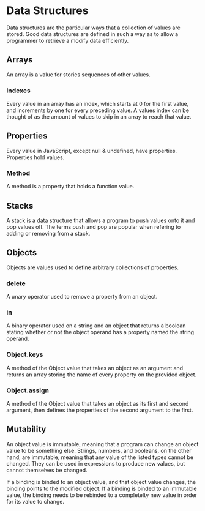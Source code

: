 # Data Structures

Data structures are the particular ways that a collection of values are stored. Good data structures are defined in such a way as to allow a programmer to retrieve a modify data efficiently.

## Arrays

An array is a value for stories sequences of other values.

### Indexes

Every value in an array has an index, which starts at 0 for the first value, and increments by one for every preceding value. A values index can be thought of as the amount of values to skip in an array to reach that value.

## Properties

Every value in JavaScript, except null & undefined, have properties. Properties hold values.

### Method

A method is a property that holds a function value.

## Stacks

A stack is a data structure that allows a program to push values onto it and pop values off. The terms push and pop are popular when refering to adding or removing from a stack.

## Objects

Objects are values used to define arbitrary collections of properties.

### delete

A unary operator used to remove a property from an object.

### in

A binary operator used on a string and an object that returns a boolean stating whether or not the object operand has a property named the string operand.

### Object.keys

A method of the Object value that takes an object as an argument and returns an array storing the name of every property on the provided object.

### Object.assign

A method of the Object value that takes an object as its first and second argument, then defines the properties of the second argument to the first.

## Mutability

An object value is immutable, meaning that a program can change an object value to be something else. Strings, numbers, and booleans, on the other hand, are immutable, meaning that any value of the listed types cannot be changed. They can be used in expressions to produce new values, but cannot themselves be changed.

If a binding is binded to an object value, and that object value changes, the binding points to the modified object. If a binding is binded to an immutable value, the binding needs to be rebinded to a completelty new value in order for its value to change.